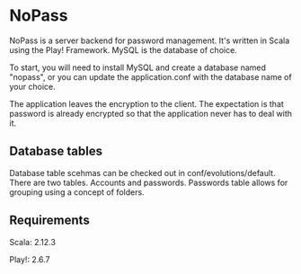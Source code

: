 # NoPass

NoPass is a server backend for password management.
It's written in Scala using the Play! Framework.
MySQL is the database of choice.

To start, you will need to install MySQL and create a database named "nopass", or you can update the application.conf with the database name of your choice.

The application leaves the encryption to the client. The expectation is that password is already encrypted so that the application never has to deal with it.

## Database tables
Database table scehmas can be checked out in conf/evolutions/default.
There are two tables. Accounts and passwords. Passwords table allows for grouping using a concept of folders.

## Requirements
Scala: 2.12.3

Play!: 2.6.7